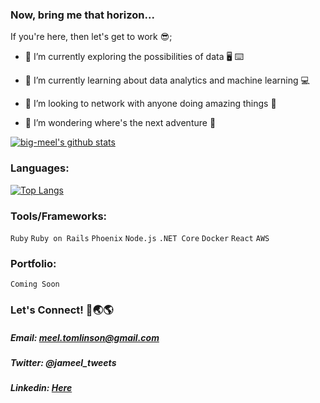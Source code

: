 ### Now, bring me that horizon...

If you're here, then let's get to work 😎;

- 🔭 I’m currently exploring the possibilities of data :desktop_computer: :keyboard:

- 🌱 I’m currently learning about data analytics and machine learning :computer:

- 👯 I’m looking to network with anyone doing amazing things :handshake:

- 🤔 I’m wondering where's the next adventure  :thinking:


[![big-meel's github stats](https://github-readme-stats-2-five-sigma.vercel.app/api?username=big-meel&show_icons=true&hide_border=true&theme=radical)](https://github.com/big-meel/github-readme-stats-2)


### Languages:

[![Top Langs](https://github-readme-stats-2-five-sigma.vercel.app/api/top-langs/?username=big-meel&layout=compact&hide_border=true&theme=radical)](https://github.com/big-meel/github-readme-stats-2)


### Tools/Frameworks:
`Ruby`
`Ruby on Rails`
`Phoenix`
`Node.js`
`.NET Core`
`Docker`
`React`
`AWS`

### Portfolio:
`Coming Soon`

### Let's Connect! 🔗🌏🌎
##### Email: meel.tomlinson@gmail.com
##### Twitter: @jameel_tweets
##### Linkedin: [Here](https://www.linkedin.com/in/jameel-tomlinson-7b3379203/)




